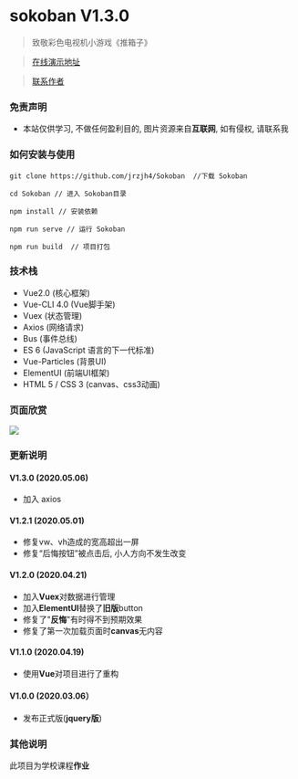 # sokoban V1.3.0

> 致敬彩色电视机小游戏《推箱子》

> <a href="https://game.itzjh.cn" target="_blank">在线演示地址</a>

> <a href="https://www.itzjh.cn/images/wechat.jpg" target="_blank">联系作者</a>

### 免责声明

- 本站仅供学习, 不做任何盈利目的, 图片资源来自**互联网**, 如有侵权, 请联系我

### 如何安装与使用

```base
git clone https://github.com/jrzjh4/Sokoban  //下载 Sokoban

cd Sokoban // 进入 Sokoban目录

npm install // 安装依赖

npm run serve // 运行 Sokoban

npm run build  // 项目打包
```

### 技术栈

- Vue2.0 (核心框架)
- Vue-CLI 4.0 (Vue脚手架)
- Vuex (状态管理)
- Axios (网络请求)
- Bus (事件总线)
- ES 6 (JavaScript 语言的下一代标准)
- Vue-Particles (背景UI)
- ElementUI (前端UI框架)
- HTML 5 / CSS 3 (canvas、css3动画)

### 页面欣赏

<img src="https://github.com/jrzjh4/Sokoban/blob/master/img01.png">

### 更新说明

#### V1.3.0 (2020.05.06)

* 加入 axios

#### V1.2.1 (2020.05.01)

* 修复vw、vh造成的宽高超出一屏
* 修复“后悔按钮”被点击后, 小人方向不发生改变

#### V1.2.0 (2020.04.21)

* 加入**Vuex**对数据进行管理
* 加入**ElementUI**替换了**旧版**button
* 修复了"**反悔**"有时得不到预期效果
* 修复了第一次加载页面时**canvas**无内容

#### V1.1.0 (2020.04.19)

* 使用**Vue**对项目进行了重构

#### V1.0.0 (2020.03.06）

* 发布正式版(**jquery版**)


### 其他说明

此项目为学校课程**作业**
